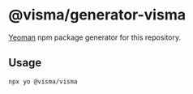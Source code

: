 # @visma/generator-visma

[Yeoman](https://yeoman.io) npm package generator for this repository.

## Usage

```sh
npx yo @visma/visma
```
